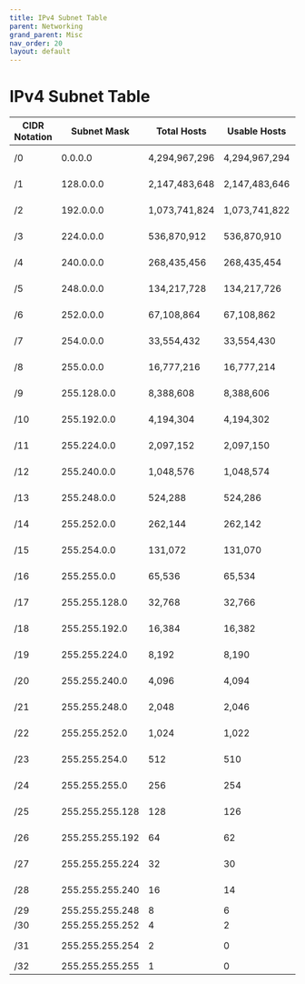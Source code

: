 ```yaml
---
title: IPv4 Subnet Table
parent: Networking
grand_parent: Misc
nav_order: 20
layout: default
---
```

# IPv4 Subnet Table

| CIDR Notation | Subnet Mask     | Total Hosts | Usable Hosts | Usable IP Range                                  |
|---------------|-----------------|-------------|--------------|------------------------------------------------|
| /0            | 0.0.0.0         | 4,294,967,296 | 4,294,967,294 | 0.0.0.1 - 255.255.255.254                      |
| /1            | 128.0.0.0       | 2,147,483,648 | 2,147,483,646 | 0.0.0.1 - 127.255.255.254                      |
| /2            | 192.0.0.0       | 1,073,741,824 | 1,073,741,822 | 0.0.0.1 - 63.255.255.254                       |
| /3            | 224.0.0.0       | 536,870,912   | 536,870,910   | 0.0.0.1 - 31.255.255.254                       |
| /4            | 240.0.0.0       | 268,435,456   | 268,435,454   | 0.0.0.1 - 15.255.255.254                       |
| /5            | 248.0.0.0       | 134,217,728   | 134,217,726   | 0.0.0.1 - 7.255.255.254                        |
| /6            | 252.0.0.0       | 67,108,864    | 67,108,862    | 0.0.0.1 - 3.255.255.254                        |
| /7            | 254.0.0.0       | 33,554,432    | 33,554,430    | 0.0.0.1 - 1.255.255.254                        |
| /8            | 255.0.0.0       | 16,777,216    | 16,777,214    | 0.0.0.1 - 0.255.255.254                        |
| /9            | 255.128.0.0     | 8,388,608     | 8,388,606     | 0.0.0.1 - 0.127.255.254                        |
| /10           | 255.192.0.0     | 4,194,304     | 4,194,302     | 0.0.0.1 - 0.63.255.254                         |
| /11           | 255.224.0.0     | 2,097,152     | 2,097,150     | 0.0.0.1 - 0.31.255.254                         |
| /12           | 255.240.0.0     | 1,048,576     | 1,048,574     | 0.0.0.1 - 0.15.255.254                         |
| /13           | 255.248.0.0     | 524,288       | 524,286       | 0.0.0.1 - 0.7.255.254                          |
| /14           | 255.252.0.0     | 262,144       | 262,142       | 0.0.0.1 - 0.3.255.254                          |
| /15           | 255.254.0.0     | 131,072       | 131,070       | 0.0.0.1 - 0.1.255.254                          |
| /16           | 255.255.0.0     | 65,536        | 65,534        | 0.0.0.1 - 0.0.255.254                          |
| /17           | 255.255.128.0   | 32,768        | 32,766        | 0.0.0.1 - 0.0.127.254                          |
| /18           | 255.255.192.0   | 16,384        | 16,382        | 0.0.0.1 - 0.0.63.254                           |
| /19           | 255.255.224.0   | 8,192         | 8,190         | 0.0.0.1 - 0.0.31.254                           |
| /20           | 255.255.240.0   | 4,096         | 4,094         | 0.0.0.1 - 0.0.15.254                           |
| /21           | 255.255.248.0   | 2,048         | 2,046         | 0.0.0.1 - 0.0.7.254                            |
| /22           | 255.255.252.0   | 1,024         | 1,022         | 0.0.0.1 - 0.0.3.254                            |
| /23           | 255.255.254.0   | 512           | 510           | 0.0.0.1 - 0.0.1.254                            |
| /24           | 255.255.255.0   | 256           | 254           | 0.0.0.1 - 0.0.0.254                            |
| /25           | 255.255.255.128 | 128           | 126           | 0.0.0.1 - 0.0.0.126                            |
| /26           | 255.255.255.192 | 64            | 62            | 0.0.0.1 - 0.0.0.62                             |
| /27           | 255.255.255.224 | 32            | 30            | 0.0.0.1 - 0.0.0.30                             |
| /28           | 255.255.255.240 | 16            | 14            | 0.0.0.1 - 0.0.0.14                             |
| /29           | 255.255.255.248 | 8             | 6             | 0.0.0.1 - 0.0.0.6                              |
| /30           | 255.255.255.252 | 4             | 2             | 0.0.0.1 - 0.0.0.2                              |
| /31           | 255.255.255.254 | 2             | 0             | Point-to-Point Only                            |
| /32           | 255.255.255.255 | 1             | 0             | Single Host Only                               |
